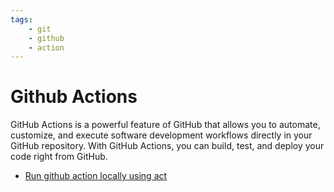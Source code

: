```yaml
---
tags:
    - git
    - github
    - action
---
```


# Github Actions

GitHub Actions is a powerful feature of GitHub that allows you to automate, customize, and execute software development workflows directly in your GitHub repository. With GitHub Actions, you can build, test, and deploy your code right from GitHub.

- [Run github action locally using act](github_action_run_local.md)